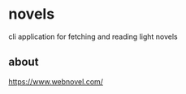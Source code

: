 # novels

cli application for fetching and reading light novels

## about

https://www.webnovel.com/
